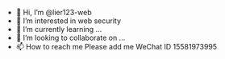 - 👋 Hi, I’m @lier123-web
- 👀 I’m interested in web security
- 🌱 I’m currently learning ...
- 💞️ I’m looking to collaborate on ...
- 📫 How to reach me Please add me WeChat ID 15581973995

<!---
lier123-web/lier123-web is a ✨ special ✨ repository because its `README.md` (this file) appears on your GitHub profile.
You can click the Preview link to take a look at your changes.
--->
